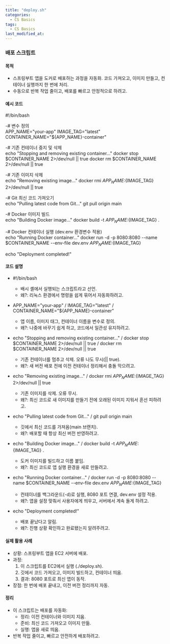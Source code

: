 ```yaml
---
title: "deploy.sh"
categories:
  - CS Basics
tags:
  - CS Basics
last_modified_at: 
---
```


### 배포 스크립트 

####  목적
- 스프링부트 앱을 도커로 배포하는 과정을 자동화. 코드 가져오고, 이미지 만들고, 컨테이너 실행까지 한 번에 처리.  
- 수동으로 반복 작업 줄이고, 배포를 빠르고 안정적으로 하려고.

#### 예시 코드
#!/bin/bash

-# 변수 정의  
APP_NAME="your-app"
IMAGE_TAG="latest"
CONTAINER_NAME="${APP_NAME}-container"

-# 기존 컨테이너 중지 및 삭제  
echo "Stopping and removing existing container..."
docker stop $CONTAINER_NAME 2>/dev/null || true
docker rm $CONTAINER_NAME 2>/dev/null || true

-# 기존 이미지 삭제  
echo "Removing existing image..."
docker rmi ${APP_NAME}:${IMAGE_TAG} 2>/dev/null || true

-# Git 최신 코드 가져오기  
echo "Pulling latest code from Git..."
git pull origin main

-# Docker 이미지 빌드  
echo "Building Docker image..."
docker build -t ${APP_NAME}:${IMAGE_TAG} .

-# Docker 컨테이너 실행 (dev.env 환경변수 적용)  
echo "Running Docker container..."
docker run -d -p 8080:8080 --name $CONTAINER_NAME --env-file dev.env ${APP_NAME}:${IMAGE_TAG}

echo "Deployment completed!"

#### 코드 설명
- #!/bin/bash  
  - 배시 셸에서 실행되는 스크립트라고 선언.  
  - 왜?: 리눅스 환경에서 명령을 쉽게 묶어서 자동화하려고.

- APP_NAME="your-app" / IMAGE_TAG="latest" / CONTAINER_NAME="${APP_NAME}-container"  
  - 앱 이름, 이미지 태그, 컨테이너 이름을 변수로 정의.  
  - 왜?: 나중에 바꾸기 쉽게 하고, 코드에서 일관성 유지하려고.

- echo "Stopping and removing existing container..." / docker stop $CONTAINER_NAME 2>/dev/null || true / docker rm $CONTAINER_NAME 2>/dev/null || true  
  - 기존 컨테이너를 멈추고 삭제. 오류 나도 무시(|| true).  
  - 왜?: 새 버전 배포 전에 이전 컨테이너 정리해서 충돌 막으려고.

- echo "Removing existing image..." / docker rmi ${APP_NAME}:${IMAGE_TAG} 2>/dev/null || true  
  - 기존 이미지를 삭제. 오류 무시.  
  - 왜?: 최신 코드로 새 이미지를 만들기 전에 오래된 이미지 지워서 혼선 피하려고.

- echo "Pulling latest code from Git..." / git pull origin main  
  - 깃에서 최신 코드를 가져옴(main 브랜치).  
  - 왜?: 배포할 때 항상 최신 버전 반영하려고.

- echo "Building Docker image..." / docker build -t ${APP_NAME}:${IMAGE_TAG} .  
  - 도커 이미지를 빌드하고 이름 붙임.  
  - 왜?: 최신 코드로 앱 실행 환경을 새로 만들려고.

- echo "Running Docker container..." / docker run -d -p 8080:8080 --name $CONTAINER_NAME --env-file dev.env ${APP_NAME}:${IMAGE_TAG}  
  - 컨테이너를 백그라운드(-d)로 실행, 8080 포트 연결, dev.env 설정 적용.  
  - 왜?: 앱을 설정 맞춰서 사용자에게 띄우고, 서버에서 계속 돌게 하려고.

- echo "Deployment completed!"  
  - 배포 끝났다고 알림.  
  - 왜?: 진행 상황 확인하고 완료됐는지 알려주려고.

#### 실제 활용 사례
- 상황: 스프링부트 앱을 EC2 서버에 배포.  
- 과정:  
  1. 이 스크립트를 EC2에서 실행 (./deploy.sh).  
  2. 깃에서 코드 가져오고, 이미지 빌드하고, 컨테이너 띄움.  
  3. 결과: 8080 포트로 최신 앱이 동작.  
- 장점: 한 번에 배포 끝내고, 이전 버전 정리까지 자동.

#### 정리
- 이 스크립트는 배포를 자동화:  
  - 정리: 이전 컨테이너와 이미지 지움.  
  - 준비: 최신 코드 가져오고 이미지 만듦.  
  - 실행: 앱을 새로 띄움.  
- 반복 작업 줄이고, 빠르고 안전하게 배포하려고.